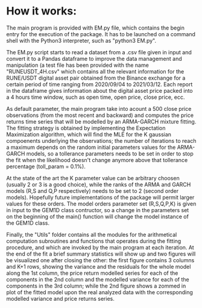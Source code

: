 # How it works:

The main program is provided with EM.py file, which contains the begin entry for the execution of the package.
It has to be launched on a command shell with the Python3 interpreter, such as "python3 EM.py".

The EM.py script starts to read a dataset from a .csv file given in input and convert it to a Pandas dataframe
to improve the data management and manipulation (a test file has been provided
with the name "RUNEUSDT_4H.csv" which contains all the relevant information for the RUNE/USDT digital asset 
pair obtained from the Binance exchange for a certain period of time ranging from 2020/09/04 to 2021/03/12.
Each report in the dataframe gives information about the digital asset price packed into a 4 hours time window,
such as open time, open price, close price, ecc.

As default parameter, the main program take into acount a 500 close price observations (from the most recent and backward)
and computes the price returns time series that will be modelled by an ARMA-GARCH mixture fitting.
The fitting strategy is obtained by implementing the Expectation Maximization algorithm, which will find the MLE 
for the K gaussian compoenents underlying the observations; the number of iterations to reach a maximum depends on 
the random initial parameters values for the ARMA-GARCH models, so a tollerance parameters needs to be set in order to 
stop the fit when the likelihood doesn't change anymore above that tollerance percentage (toll_param = 0.1%).

At the state of the art the K parameter value can be arbitrary choosen (usually 2 or 3 is a good choice), while the ranks 
of the ARMA and GARCH models (R,S and Q,P respectively) needs to be set to 2 (second order models).
Hopefully future implementations of the package will permit larger values for these orders.
The model orders parameter set (R,S,Q,P,K) is given in input to the GEM1D class contructor, so a change in the parameters
set on the beginning of the main() function will change the model instance of the GEM1D class.

Finally, the "Utils" folder contains all the modules for the arithmetical computation subroutines and functions that 
operates during the fitting procedure, and which are invoked by the main program at each iteration.
At the end of the fit a brief summary statistics will show up and two figures will be visualized one after closing the other:
the first figure contains 3 columns and K+1 rows, showing the variance and the residuals for the whole model along 
the 1st column, the price return modelled series for each of the components in the 2nd column and the modelled variance for
each of the components in the 3rd column; while the 2nd figure shows a zommed in plot of the fitted model upon the real 
analyzed data with the corresponding modelled variance and price returns series. 



